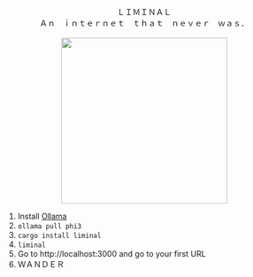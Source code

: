 <p align="center">
  ＬＩＭＩＮＡＬ<br/>
  Ａｎ　ｉｎｔｅｒｎｅｔ　ｔｈａｔ　ｎｅｖｅｒ　ｗａｓ．<br/><br/>
  <img src="https://github.com/richardanaya/liminal/assets/294042/2c65637d-5094-42be-a2be-b418e53c7558" width=300>
</p>



1. Install [Ollama](https://ollama.com/)
2. `ollama pull phi3`
3. `cargo install liminal`
4. `liminal`
5. Go to http://localhost:3000 and go to your first URL
6. ＷＡＮＤＥＲ
